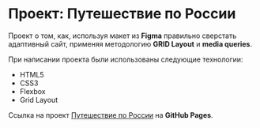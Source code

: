 # Проект: Путешествие по России

Проект о том, как, используя макет из __Figma__ правильно сверстать адаптивный сайт, применяя методологию __GRID Layout__ и __media queries__.

При написании проекта были использованы следующие технологии:
* HTML5
* CSS3
* Flexbox
* Grid Layout

Ссылка на проект [Путешествие по России](https://bonnhelga86.github.io/project-travel-russian-2023/) на __GitHub Pages__.
